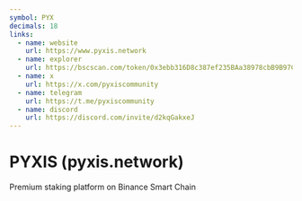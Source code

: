 ```yaml
---
symbol: PYX
decimals: 18
links:
  - name: website
    url: https://www.pyxis.network
  - name: explorer
    url: https://bscscan.com/token/0x3ebb316D8c387ef235BAa38978cbB9B97C8C3017
  - name: x
    url: https://x.com/pyxiscommunity
  - name: telegram
    url: https://t.me/pyxiscommunity
  - name: discord
    url: https://discord.com/invite/d2kqGakxeJ
---
```


# PYXIS (pyxis.network)

Premium staking platform on Binance Smart Chain
